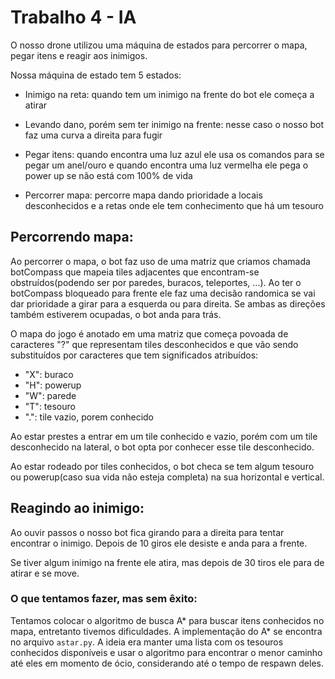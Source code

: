 # Trabalho 4 - IA

O nosso drone utilizou uma máquina de estados para percorrer o mapa, pegar itens e reagir aos inimigos.

Nossa máquina de estado tem 5 estados:

- Inimigo na reta: quando tem um inimigo na frente do bot ele começa a atirar

- Levando dano, porém sem ter inimigo na frente: nesse caso o nosso bot faz uma curva a direita para fugir

- Pegar itens: quando encontra uma luz azul ele usa os comandos para se pegar um anel/ouro e quando encontra uma luz vermelha ele pega o power up se não está com 100% de vida

- Percorrer mapa: percorre mapa dando prioridade a locais desconhecidos e a retas onde ele tem conhecimento que há um tesouro



## Percorrendo mapa:

Ao percorrer o mapa, o bot faz uso de uma matriz que criamos chamada botCompass que mapeia tiles adjacentes que encontram-se obstruídos(podendo ser por paredes, buracos, teleportes, ...). Ao ter o botCompass bloqueado para frente ele faz uma decisão randomica se vai dar prioridade a girar para a esquerda ou para direita. Se ambas as direções também estiverem ocupadas, o bot anda para trás.

O mapa do jogo é anotado em uma matriz que começa povoada de caracteres "?" que representam tiles desconhecidos e que vão sendo substituídos por caracteres que tem significados atribuídos:
- "X": buraco
- "H": powerup
- "W": parede
- "T": tesouro
- ".": tile vazio, porem conhecido

Ao estar prestes a entrar em um tile conhecido e vazio, porém com um tile desconhecido na lateral, o bot opta por conhecer esse tile desconhecido.

Ao estar rodeado por tiles conhecidos, o bot checa se tem algum tesouro ou powerup(caso sua vida não esteja completa) na sua horizontal e vertical.

## Reagindo ao inimigo:

Ao ouvir passos o nosso bot fica girando para a direita para tentar encontrar o inimigo. Depois de 10 giros ele desiste e anda para a frente.

Se tiver algum inimigo na frente ele atira, mas depois de 30 tiros ele para de atirar e se move.



### O que tentamos fazer, mas sem êxito:

Tentamos colocar o algoritmo de busca A* para buscar itens conhecidos no mapa, entretanto tivemos dificuldades. A implementação do A* se encontra no arquivo ```astar.py```. A ideia era manter uma lista com os tesouros conhecidos disponíveis e usar o algoritmo para encontrar o menor caminho até eles em momento de ócio, considerando até o tempo de respawn deles.